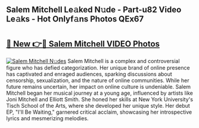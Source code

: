 ## Salem Mitchell Le𝚊ked N𝚞de - Part-u82 Video Le𝚊ks - Hot Onlyf𝚊ns Photos QEx67

# <h2><a href="http://ab38178.deff.icu/?id=Salem+Mitchell">🔗 New 👉🔴 Salem Mitchell VIDEO Photos</a></h2>

[![Salem Mitchell N𝚞des](https://i.imgur.com/rIISA9y.gif)](http://ab38178.deff.icu/?id=Salem+Mitchell)
Salem Mitchell is a complex and controversial figure who has defied categorization. Her unique brand of online presence has captivated and enraged audiences, sparking discussions about censorship, sexualization, and the nature of online communities. While her future remains uncertain, her impact on online culture is undeniable. Salem Mitchell began her musical journey at a young age, influenced by artists like Joni Mitchell and Elliott Smith. She honed her skills at New York University's Tisch School of the Arts, where she developed her unique style. Her debut EP, "I'll Be Waiting," garnered critical acclaim, showcasing her introspective lyrics and mesmerizing melodies.
